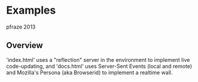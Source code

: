 Examples
========

pfraze 2013


## Overview

'index.html' uses a "reflection" server in the environment to implement live code-updating, and 'docs.html' uses Server-Sent Events (local and remote) and Mozilla's Persona (aka Browserid) to implement a realtime wall.